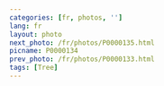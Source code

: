 ```yaml
---
categories: [fr, photos, '']
lang: fr
layout: photo
next_photo: /fr/photos/P0000135.html
picname: P0000134
prev_photo: /fr/photos/P0000133.html
tags: [Tree]
---
```

